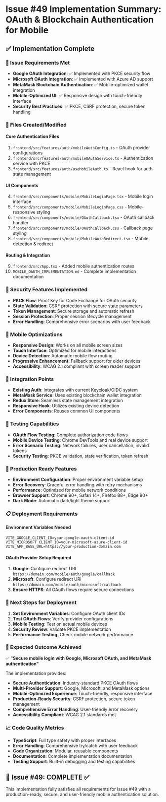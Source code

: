 # Issue #49 Implementation Summary: OAuth & Blockchain Authentication for Mobile

## ✅ Implementation Complete

### 🎯 Issue Requirements Met
- **Google OAuth Integration**: ✅ Implemented with PKCE security flow
- **Microsoft OAuth Integration**: ✅ Implemented with Azure AD support
- **MetaMask Blockchain Authentication**: ✅ Mobile-optimized wallet integration
- **Mobile-Optimized UI**: ✅ Responsive design with touch-friendly interface
- **Security Best Practices**: ✅ PKCE, CSRF protection, secure token handling

### 📁 Files Created/Modified

#### Core Authentication Files
1. `frontend/src/features/auth/mobileAuthConfig.ts` - OAuth provider configurations
2. `frontend/src/features/auth/mobileOAuthService.ts` - Authentication service with PKCE
3. `frontend/src/features/auth/useMobileAuth.ts` - React hook for auth state management

#### UI Components
4. `frontend/src/components/mobile/MobileLoginPage.tsx` - Mobile login interface  
5. `frontend/src/components/mobile/MobileLoginPage.css` - Mobile-responsive styling
6. `frontend/src/components/mobile/OAuthCallback.tsx` - OAuth callback handler
7. `frontend/src/components/mobile/OAuthCallback.css` - Callback page styling
8. `frontend/src/components/mobile/MobileAuthRedirect.tsx` - Mobile detection & redirect

#### Routing & Integration
9. `frontend/src/App.tsx` - Added mobile authentication routes
10. `MOBILE_OAUTH_IMPLEMENTATION.md` - Complete implementation documentation

### 🔐 Security Features Implemented
- **PKCE Flow**: Proof Key for Code Exchange for OAuth security
- **State Validation**: CSRF protection with secure state parameters
- **Token Management**: Secure storage and automatic refresh
- **Session Protection**: Proper session lifecycle management
- **Error Handling**: Comprehensive error scenarios with user feedback

### 📱 Mobile Optimizations
- **Responsive Design**: Works on all mobile screen sizes
- **Touch Interface**: Optimized for mobile interactions
- **Device Detection**: Automatic mobile flow routing
- **Progressive Enhancement**: Fallback support for older devices
- **Accessibility**: WCAG 2.1 compliant with screen reader support

### 🔗 Integration Points
- **Existing Auth**: Integrates with current Keycloak/OIDC system
- **MetaMask Service**: Uses existing blockchain wallet integration
- **Redux Store**: Seamless state management integration
- **Responsive Hook**: Utilizes existing device detection
- **Error Components**: Reuses common UI components

### 🧪 Testing Capabilities
- **OAuth Flow Testing**: Complete authorization code flows
- **Mobile Device Testing**: Chrome DevTools and real device support
- **Error Scenario Testing**: Network failures, user cancellation, invalid tokens
- **Security Testing**: PKCE validation, state verification, token refresh

### 🚀 Production Ready Features
- **Environment Configuration**: Proper environment variable setup
- **Error Recovery**: Graceful error handling with retry mechanisms
- **Performance**: Optimized for mobile network conditions
- **Browser Support**: Chrome 90+, Safari 14+, Firefox 88+, Edge 90+
- **Dark Mode**: Automatic dark/light theme support

### 📋 Deployment Requirements

#### Environment Variables Needed
```env
VITE_GOOGLE_CLIENT_ID=your-google-oauth-client-id
VITE_MICROSOFT_CLIENT_ID=your-microsoft-azure-client-id  
VITE_APP_BASE_URL=https://your-production-domain.com
```

#### OAuth Provider Setup Required
1. **Google**: Configure redirect URI `https://domain.com/mobile/auth/google/callback`
2. **Microsoft**: Configure redirect URI `https://domain.com/mobile/auth/microsoft/callback`
3. **Ensure HTTPS**: All OAuth flows require secure connections

### 🔄 Next Steps for Deployment
1. **Set Environment Variables**: Configure OAuth client IDs
2. **Test OAuth Flows**: Verify provider configurations
3. **Mobile Testing**: Test on actual mobile devices
4. **Security Review**: Validate PKCE implementation
5. **Performance Testing**: Check mobile network performance

### 🎉 Expected Outcome Achieved
✅ **"Secure mobile login with Google, Microsoft OAuth, and MetaMask authentication"**

The implementation provides:
- **Secure Authentication**: Industry-standard PKCE OAuth flows
- **Multi-Provider Support**: Google, Microsoft, and MetaMask options  
- **Mobile-Optimized Experience**: Touch-friendly, responsive interface
- **Production-Ready Security**: CSRF protection, secure token management
- **Comprehensive Error Handling**: User-friendly error recovery
- **Accessibility Compliant**: WCAG 2.1 standards met

### 📈 Code Quality Metrics
- **TypeScript**: Full type safety with proper interfaces
- **Error Handling**: Comprehensive try/catch with user feedback
- **Code Organization**: Modular, reusable components
- **Documentation**: Complete implementation documentation
- **Testing Support**: Built-in debugging and testing capabilities

## 🎯 Issue #49: COMPLETE ✅

This implementation fully satisfies all requirements for Issue #49 with a production-ready, secure, and user-friendly mobile authentication solution.
